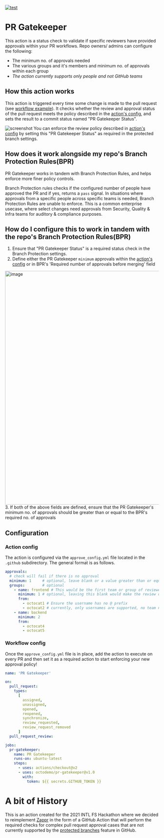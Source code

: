 [![test](https://github.com/octodemo/review-approval-action/actions/workflows/test.yml/badge.svg)](https://github.com/octodemo/review-approval-action/actions/workflows/test.yml)

# PR Gatekeeper

This action is a status check to validate if specific reviewers have provided approvals within your PR workflows. Repo owners/ admins can configure the following:
- The minimum no. of approvals needed 
- The various groups and it's members and minimum no. of approvals within each group
- _The action currently supports only people and not GitHub teams_

## How this action works
This action is triggered every time some change is made to the pull request (see [workflow example](#Workflow-config)). It checks whether the review and approval status of the pull request meets the policy described in the [action's config](#Action-config), and sets the result to a commit status named "PR Gatekeeper Status".

![screenshot](./images/commit-status.png)
You can enforce the review policy described in [action's config](#Action-config) by setting this "PR Gatekeeper Status" as required in the protected branch settings.

## How does it work alongside my repo's Branch Protection Rules(BPR)
PR Gatekeeper works in tandem with Branch Protection Rules, and helps enforce more finer policy controls. 

Branch Protection rules checks if the configured number of people have approved the PR and if yes, returns a `pass` signal. In situations where approvals from a specific people across specific teams is needed, Branch Protection Rules are unable to enforce. This is a common enterprise usecase, where select changes need approvals from Security, Quality & Infra teams for auditory & compliance purposes.

## How do I configure this to work in tandem with the repo's Branch Protection Rules(BPR)
1. Ensure that "PR Gatekeeper Status" is a required status check in the Branch Protection settings.
2. Define either the PR Gatekeeper `minimum` approvals within the [action's config](#Action-config) or in BPR's 'Required number of approvals before merging' field
<img width="766" alt="image" src="https://user-images.githubusercontent.com/83639549/192690706-d6448d13-40c6-4dd8-9027-6b26572d7003.png">
3. If both of the above fields are defined, ensure that the PR Gatekeeper's minimum no. of approvals should be greater than or equal to the BPR's required no. of approvals

## Configuration
### Action config
The action is configured via the `approve_config.yml` file located in the `.github` subdirectory. The general format is as follows.
```yaml
approvals:
  # check will fail if there is no approval
  minimum: 1     # optional, leave blank or a value greater than or equal to the Branch Protection Rules `Required no. of approvals`
  groups:        # optional
    - name: frontend # This would be the first team or group of reviewers
      minimum: 1 # optional, leaving this blank would make the review optional for this group. Uncommon, but possible
      from:
        - octocat1 # Ensure the username has no @ prefix
        - octocat2 # currently, only usernames are supported, no team names
    - name: backend
      minimum: 2
      from:
        - octocat4
        - octocat5
```

### Workflow config

Once the `approve_config.yml` file is in place, add the action to execute on every PR and then set it as a required action to start enforcing your new approval policy!

```yaml
name: 'PR Gatekeeper'

on:
  pull_request:
    types:
      [
        assigned,
        unassigned,
        opened,
        reopened,
        synchronize,
        review_requested,
        review_request_removed
      ]
  pull_request_review:

jobs:
  pr-gatekeeper:
    name: PR Gatekeeper
    runs-on: ubuntu-latest
    steps:
      - uses: actions/checkout@v2
      - uses: octodemo/pr-gatekeeper@v1.0
        with:
          token: ${{ secrets.GITHUB_TOKEN }}
```

# A bit of History 
This is an action created for the 2021 INTL FS Hackathon where we decided to reimplement [Zappr](https://zappr.opensource.zalan.do/login) in the form of a GitHub Action that will perform the required checks for complex pull request approval cases that are not currently supported by the [protected branches](https://docs.github.com/en/github/administering-a-repository/defining-the-mergeability-of-pull-requests/about-protected-branches#about-branch-protection-settings) feature in GitHub.

